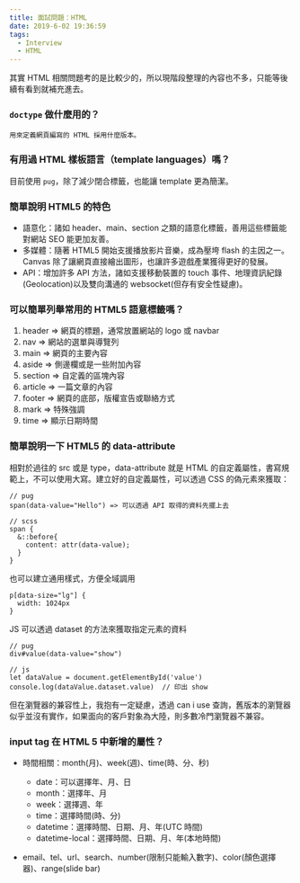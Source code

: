 ```yaml
---
title: 面試問題：HTML
date: 2019-6-02 19:36:59
tags:
  - Interview
  - HTML
---
```

其實 HTML 相關問題考的是比較少的，所以現階段整理的內容也不多，只能等後續有看到就補充進去。
<!--more-->
### `doctype` 做什麼用的？
```
用來定義網頁編寫的 HTML 採用什麼版本。
```

### 有用過 HTML 樣板語言（template languages）嗎？
目前使用 `pug`，除了減少閉合標籤，也能讓 template 更為簡潔。

### 簡單說明 HTML5 的特色
- 語意化：諸如 header、main、section 之類的語意化標籤，善用這些標籤能對網站 SEO 能更加友善。
- 多媒體：隨著 HTML5 開始支援播放影片音樂，成為壓垮 flash 的主因之一。Canvas 除了讓網頁直接繪出圖形，也讓許多遊戲產業獲得更好的發展。
- API：增加許多 API 方法，諸如支援移動裝置的 touch 事件、地理資訊紀錄(Geolocation)以及雙向溝通的 websocket(但存有安全性疑慮)。

### 可以簡單列舉常用的 HTML5 語意標籤嗎？
1. header  => 網頁的標題，通常放置網站的 logo 或 navbar
2. nav     => 網站的選單與導覽列
3. main    => 網頁的主要內容
4. aside   => 側邊欄或是一些附加內容
5. section => 自定義的區塊內容
6. article => 一篇文章的內容
7. footer  => 網頁的底部，版權宣告或聯絡方式
8. mark    => 特殊強調
9. time    => 顯示日期時間

### 簡單說明一下 HTML5 的 data-attribute
相對於過往的 src 或是 type，data-attribute 就是 HTML 的自定義屬性，書寫規範上，不可以使用大寫。建立好的自定義屬性，可以透過 CSS 的偽元素來獲取：
```
// pug
span(data-value="Hello") => 可以透過 API 取得的資料先擺上去

// scss
span {
  &::before{
    content: attr(data-value);
  }
}
```
也可以建立通用樣式，方便全域調用
```
p[data-size="lg"] {
  width: 1024px
}
```
JS 可以透過 dataset 的方法來獲取指定元素的資料
```
// pug
div#value(data-value="show")

// js
let dataValue = document.getElementById('value')
console.log(dataValue.dataset.value)  // 印出 show
```
但在瀏覽器的兼容性上，我抱有一定疑慮，透過 can i use 查詢，舊版本的瀏覽器似乎並沒有實作，如果面向的客戶對象為大陸，則多數冷門瀏覽器不兼容。

### input tag 在 HTML 5 中新增的屬性？
- 時間相關：month(月)、week(週)、time(時、分、秒)
  - date：可以選擇年、月、日
  - month：選擇年、月
  - week：選擇週、年
  - time：選擇時間(時、分)
  - datetime：選擇時間、日期、月、年(UTC 時間)
  - datetime-local：選擇時間、日期、月、年(本地時間)

- email、tel、url、search、number(限制只能輸入數字)、color(顏色選擇器)、range(slide bar)
